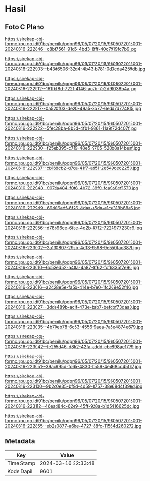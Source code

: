 # Hasil

## Foto C Plano

https://sirekap-obj-formc.kpu.go.id/91bc/pemilu/pdpr/96/05/07/20/15/9605072015001-20240316-222846--c8bf7561-91d6-4bd3-8fff-40c7919fc7b9.jpg

https://sirekap-obj-formc.kpu.go.id/91bc/pemilu/pdpr/96/05/07/20/15/9605072015001-20240316-222903--b43d6506-32d4-4b43-b781-0d0cda4259db.jpg

https://sirekap-obj-formc.kpu.go.id/91bc/pemilu/pdpr/96/05/07/20/15/9605072015001-20240316-222912--161fbf8d-722f-4146-ac7b-7c2d9f038b4a.jpg

https://sirekap-obj-formc.kpu.go.id/91bc/pemilu/pdpr/96/05/07/20/15/9605072015001-20240316-222917--0a520f03-de20-49a5-8b77-6edd7d774815.jpg

https://sirekap-obj-formc.kpu.go.id/91bc/pemilu/pdpr/96/05/07/20/15/9605072015001-20240316-222922--5fec28ba-8b2d-4fb1-9361-11a9f72d407f.jpg

https://sirekap-obj-formc.kpu.go.id/91bc/pemilu/pdpr/96/05/07/20/15/9605072015001-20240316-222930--f25eb395-c719-48e5-9705-520b8a14beaf.jpg

https://sirekap-obj-formc.kpu.go.id/91bc/pemilu/pdpr/96/05/07/20/15/9605072015001-20240316-222937--cb168cb2-d7ca-41f7-ad51-2e549cec2250.jpg

https://sirekap-obj-formc.kpu.go.id/91bc/pemilu/pdpr/96/05/07/20/15/9605072015001-20240316-222943--997da484-f0f6-4b72-88f9-fca9a8cf1579.jpg

https://sirekap-obj-formc.kpu.go.id/91bc/pemilu/pdpr/96/05/07/20/15/9605072015001-20240316-222949--69406edf-6f26-4daa-a5da-e1ce318b68e5.jpg

https://sirekap-obj-formc.kpu.go.id/91bc/pemilu/pdpr/96/05/07/20/15/9605072015001-20240316-222956--d78b96ce-6fee-4d2b-87f2-7224977230c9.jpg

https://sirekap-obj-formc.kpu.go.id/91bc/pemilu/pdpr/96/05/07/20/15/9605072015001-20240316-223002--2a130807-29ab-4c13-9598-9e550fac387f.jpg

https://sirekap-obj-formc.kpu.go.id/91bc/pemilu/pdpr/96/05/07/20/15/9605072015001-20240316-223010--6c53ed52-a40a-4a87-9f62-fcf9335f7e90.jpg

https://sirekap-obj-formc.kpu.go.id/91bc/pemilu/pdpr/96/05/07/20/15/9605072015001-20240316-223016--a2428e5e-fa5b-414e-b7e0-1fc269e52f46.jpg

https://sirekap-obj-formc.kpu.go.id/91bc/pemilu/pdpr/96/05/07/20/15/9605072015001-20240316-223027--3dde489b-ac1f-473e-bab7-befdbf73daa0.jpg

https://sirekap-obj-formc.kpu.go.id/91bc/pemilu/pdpr/96/05/07/20/15/9605072015001-20240316-223035--4b70eb78-6c63-4556-9aea-7a5e4874e679.jpg

https://sirekap-obj-formc.kpu.go.id/91bc/pemilu/pdpr/96/05/07/20/15/9605072015001-20240316-223042--fe255d46-d8b2-42fa-addd-cbc898ae1779.jpg

https://sirekap-obj-formc.kpu.go.id/91bc/pemilu/pdpr/96/05/07/20/15/9605072015001-20240316-223051--39ac995d-fc65-4830-b559-4e468cc45f67.jpg

https://sirekap-obj-formc.kpu.go.id/91bc/pemilu/pdpr/96/05/07/20/15/9605072015001-20240316-223100--9b2c0e35-bf9d-4d59-8757-38e68d4f396d.jpg

https://sirekap-obj-formc.kpu.go.id/91bc/pemilu/pdpr/96/05/07/20/15/9605072015001-20240316-223112--46ead84c-62e9-45ff-928a-b1d5416625dd.jpg

https://sirekap-obj-formc.kpu.go.id/91bc/pemilu/pdpr/96/05/07/20/15/9605072015001-20240316-222855--eb2a0877-a6be-4727-88fc-11564d260272.jpg


## Metadata

| Key        | Value               |
| ---------- | ------------------- |
| Time Stamp | 2024-03-16 22:33:48 |
| Kode Dapil | 9601                |



